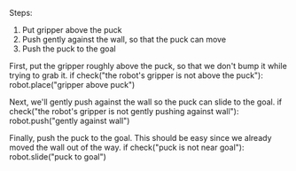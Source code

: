 

Steps:
1. Put gripper above the puck
2. Push gently against the wall, so that the puck can move
3. Push the puck to the goal

First, put the gripper roughly above the puck, so that we don't bump it while trying to grab it.
if check("the robot's gripper is not above the puck"):
    robot.place("gripper above puck")

Next, we'll gently push against the wall so the puck can slide to the goal.
if check("the robot's gripper is not gently pushing against wall"):
    robot.push("gently against wall")

Finally, push the puck to the goal. This should be easy since we already moved the wall out of the way.
if check("puck is not near goal"):
    robot.slide("puck to goal")